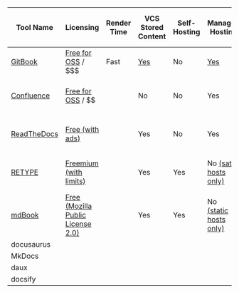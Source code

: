 | Tool Name                                       | Licensing                                                                                             | Render Time | VCS Stored Content                                    | Self-Hosting | Managed Hosting                                                                                                     | API Actions                                                                          | Generate API Docs                                                                      | WYSIWYG Editing | Markdown Support                                                                                             | Embedded Content                                                                          | Hierarchial Structure                                             | Templating Support                                                                                | Roles                                                         | Comment Support                                                                 | Search                                                         | Import From Other Formats                                                              | Export Other Formats                                                                            | Anchor Links                                             | Draft Content                                                                        | Version Control                                                                   | Internationalization                                                                                                                         | File Uploads                                                                                                 | Diagram Editing                                                                                                           | Usage Analytics                                                 | Extension Support                                                                                                  |
| ----------------------------------------------- | ----------------------------------------------------------------------------------------------------- | ----------- | ----------------------------------------------------- | ------------ | ------------------------------------------------------------------------------------------------------------------- | ------------------------------------------------------------------------------------ | -------------------------------------------------------------------------------------- | --------------- | ------------------------------------------------------------------------------------------------------------ | ----------------------------------------------------------------------------------------- | ----------------------------------------------------------------- | ------------------------------------------------------------------------------------------------- | ------------------------------------------------------------- | ------------------------------------------------------------------------------- | -------------------------------------------------------------- | -------------------------------------------------------------------------------------- | ----------------------------------------------------------------------------------------------- | -------------------------------------------------------- | ------------------------------------------------------------------------------------ | --------------------------------------------------------------------------------- | -------------------------------------------------------------------------------------------------------------------------------------------- | ------------------------------------------------------------------------------------------------------------ | ------------------------------------------------------------------------------------------------------------------------- | --------------------------------------------------------------- | ------------------------------------------------------------------------------------------------------------------ |
| [GitBook](https://www.gitbook.com)              | [Free for OSS](https://www.gitbook.com/pricing) / $$$                                                 | Fast        | [Yes](https://docs.gitbook.com/integrations/git-sync) | No           | [Yes](https://docs.gitbook.com/hosting/custom-domains)                                                              | [Yes](https://developer.gitbook.com)                                                 | [Yes](https://docs.gitbook.com/features/openapi)                                       | Yes             | [Yes](https://docs.gitbook.com/editing-content/markdown)                                                     | [Yes](https://docs.gitbook.com/editing-content/embeds)                                    | [Yes](https://docs.gitbook.com/editing-content/content-structure) | [Yes](https://docs.gitbook.com/getting-started/start-exploring#starter-templates)                 | [Yes](https://docs.gitbook.com/collaboration/team-management) | [Yes](https://docs.gitbook.com/collaboration/comments)                          | [Yes](https://docs.gitbook.com/features/multiple-space-search) | [Yes](https://docs.gitbook.com/features/import)                                        | [Yes](https://docs.gitbook.com/features/pdf-export)                                             | [Yes](https://docs.gitbook.com/features/shareable-links) | [Yes](https://docs.gitbook.com/collaboration/team-management/setting-up-permissions) | Yes                                                                               | [Yes](https://docs.gitbook.com/features/internationalization)                                                                                | [Yes](https://docs.gitbook.com/features/files)                                                               | No                                                                                                                        | [Yes](https://docs.gitbook.com/features/insights#data-sampling) | No                                                                                                                 |
| [Confluence](https://confluence.atlassian.com/) | [Free for OSS](https://www.atlassian.com/software/views/open-source-license-request) / $$             |             | No                                                    | No           | Yes                                                                                                                 | [Yes](https://developer.atlassian.com/server/confluence/confluence-server-rest-api/) | No (only non-free plugins)                                                             | Yes             | [Partial](https://confluence.atlassian.com/doc/confluence-wiki-markup-251003035.html) (for embedded content) | Yes                                                                                       | Yes                                                               | [Yes](https://confluence.atlassian.com/doc/create-a-template-296093779.html)                      | Yes                                                           | Yes                                                                             | Yes                                                            | [Yes](https://confluence.atlassian.com/doc/import-content-into-confluence-191141.html) | [Yes](https://confluence.atlassian.com/doc/export-content-to-word-pdf-html-and-xml-139475.html) | Yes                                                      | Yes                                                                                  | Yes                                                                               | [No](https://confluence.atlassian.com/confeval/confluence-evaluator-resources/confluence-managing-content-in-multiple-language-translations) | Yes                                                                                                          | No (only non-free plugins)                                                                                                | No (non-free plans only)                                        | [Yes](https://developer.atlassian.com/server/confluence/writing-confluence-plugins/)                               |
| [ReadTheDocs](https://readthedocs.org)          | [Free (with ads)](https://docs.readthedocs.io/en/stable/advertising/advertising-details.html)         |             | Yes                                                   | No           | Yes                                                                                                                 | [Yes](https://docs.readthedocs.io/en/stable/api/)                                    | [No](https://docs.readthedocs.io/en/stable/gsoc.html#integration-with-openapi-swagger) | No              | Yes                                                                                                          | [Yes](https://docutils.sourceforge.io/docs/ref/rst/directives.html#raw-data-pass-through) | Yes                                                               | [Yes](https://www.sphinx-doc.org/en/master/templating.html)                                       | Yes                                                           | [No](https://docs.readthedocs.io/en/stable/faq.html#i-want-comments-in-my-docs) | Yes                                                            | [Limited](https://docs.readthedocs.io/en/stable/intro/import-guide.html)               | [Yes](https://www.sphinx-doc.org/en/master/man/sphinx-build.html)                               | Yes                                                      | No                                                                                   | Yes [including doc packages](https://docs.readthedocs.io/en/stable/versions.html) | [Yes](https://www.sphinx-doc.org/en/master/usage/advanced/intl.html)                                                                         | No (embed/link only)                                                                                         | Yes [(with plugins)](https://chiplicity.readthedocs.io/en/latest/Using_Sphinx/UsingGraphicsAndDiagramsInSphinx.html#id15) | [Yes](https://docs.readthedocs.io/en/stable/analytics.html)     | [Yes](https://www.sphinx-doc.org/en/master/extdev/index.html)                                                      |
| [RETYPE](https://github.com/retypeapp/retype)   | [Freemium (with limits)](https://github.com/retypeapp/retype/discussions/62#discussioncomment-971938) |             | Yes                                                   | Yes          | No [(satic hosts only)](https://retype.com/hosting/github-pages/)                                                   | No                                                                                   | [No](https://github.com/retypeapp/retype/issues/229)                                   | No              | Yes                                                                                                          | [Yes](https://retype.com/components/embed/)                                               | Yes                                                               | No                                                                                                | No                                                            | No                                                                              | Yes                                                            | No                                                                                     | No                                                                                              | Yes                                                      | No                                                                                   | Yes                                                                               | [No](https://github.com/retypeapp/retype/issues/24)                                                                                          | No (embed/link only)                                                                                         | [Yes](https://retype.com/components/mermaid/)                                                                             | No (third-party only)                                           | No                                                                                                                 |
| [mdBook](https://rust-lang.github.io/mdBook/)   | [Free (Mozilla Public License 2.0)](https://github.com/rust-lang/mdBook/blob/master/LICENSE)          |             | Yes                                                   | Yes          | No [(static hosts only)](https://rust-lang.github.io/mdBook/continuous-integration.html?highlight=deploy#deploying) | No                                                                                   | No                                                                                     | No              | Yes                                                                                                          | No                                                                                        | Yes                                                               | [Yes](https://rust-lang.github.io/mdBook/format/theme/index-hbs.html?highlight=template#indexhbs) | No                                                            | No                                                                              | Yes                                                            | No                                                                                     | [No](https://github.com/rust-lang/mdBook/issues/88)                                             | Yes                                                      | No                                                                                   | Yes                                                                               | [No](https://github.com/rust-lang/mdBook/issues/5)                                                                                           | [No](https://rust-lang.github.io/mdBook/format/mdbook.html?highlight=file#including-files) (embed/link only) | [Partial](https://github.com/badboy/mdbook-mermaid) (as a preprocessor)                                                   | No (third-party only)                                           | [Yes](https://rust-lang.github.io/mdBook/for_developers/preprocessors.html?highlight=preproce#hooking-into-mdbook) |
| docusaurus                                      |                                                                                                       |             |                                                       |              |                                                                                                                     |                                                                                      |                                                                                        |                 |                                                                                                              |                                                                                           |                                                                   |                                                                                                   |                                                               |                                                                                 |                                                                |                                                                                        |                                                                                                 |                                                          |                                                                                      |                                                                                   |                                                                                                                                              |                                                                                                              |                                                                                                                           |                                                                 |                                                                                                                    |
| MkDocs                                          |                                                                                                       |             |                                                       |              |                                                                                                                     |                                                                                      |                                                                                        |                 |                                                                                                              |                                                                                           |                                                                   |                                                                                                   |                                                               |                                                                                 |                                                                |                                                                                        |                                                                                                 |                                                          |                                                                                      |                                                                                   |                                                                                                                                              |                                                                                                              |                                                                                                                           |                                                                 |                                                                                                                    |
| daux                                            |                                                                                                       |             |                                                       |              |                                                                                                                     |                                                                                      |                                                                                        |                 |                                                                                                              |                                                                                           |                                                                   |                                                                                                   |                                                               |                                                                                 |                                                                |                                                                                        |                                                                                                 |                                                          |                                                                                      |                                                                                   |                                                                                                                                              |                                                                                                              |                                                                                                                           |                                                                 |                                                                                                                    |
| docsify                                         |                                                                                                       |             |                                                       |              |                                                                                                                     |                                                                                      |                                                                                        |                 |                                                                                                              |                                                                                           |                                                                   |                                                                                                   |                                                               |                                                                                 |                                                                |                                                                                        |                                                                                                 |                                                          |                                                                                      |                                                                                   |                                                                                                                                              |                                                                                                              |                                                                                                                           |                                                                 |                                                                                                                    |